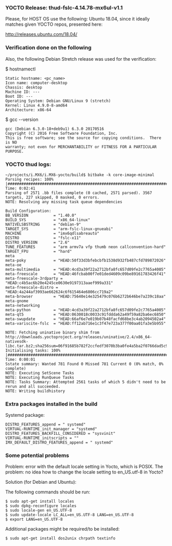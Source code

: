 ### YOCTO Release: thud-fslc-4.14.78-mx6ul-v1.1

Please, for HOST OS use the following: Ubuntu 18.04, since it ideally matches given YOCTO repos, presented here:

http://releases.ubuntu.com/18.04/

### Verification done on the following 

Also, the following Debian Stretch release was used for the verification:

$ hostnamectl

	Static hostname: <pc_name>
	Icon name: computer-desktop
	Chassis: desktop
	Machine ID: ---
	Boot ID: ---
	Operating System: Debian GNU/Linux 9 (stretch)
	Kernel: Linux 4.9.0-8-amd64
	Architecture: x86-64

$ gcc --version

	gcc (Debian 6.3.0-18+deb9u1) 6.3.0 20170516
	Copyright (C) 2016 Free Software Foundation, Inc.
	This is free software; see the source for copying conditions.  There is NO
	warranty; not even for MERCHANTABILITY or FITNESS FOR A PARTICULAR PURPOSE.

### YOCTO thud logs:
```
~/projects/i.MX6/i.MX6-yocto/build$ bitbake -k core-image-minimal
Parsing recipes: 100% |######################################################################################################################| Time: 0:02:41
Parsing of 2571 .bb files complete (0 cached, 2571 parsed). 3567 targets, 227 skipped, 0 masked, 0 errors.
NOTE: Resolving any missing task queue dependencies

Build Configuration:
BB_VERSION           = "1.40.0"
BUILD_SYS            = "x86_64-linux"
NATIVELSBSTRING      = "debian-9"
TARGET_SYS           = "arm-fslc-linux-gnueabi"
MACHINE              = "imx6qdlsabreauto"
DISTRO               = "fslc-x11"
DISTRO_VERSION       = "2.6"
TUNE_FEATURES        = "arm armv7a vfp thumb neon callconvention-hard"
TARGET_FPU           = "hard"
meta                 
meta-poky            = "HEAD:50f33d3bfebcbfb1538d932fb487cfd789872026"
meta-oe              
meta-multimedia      = "HEAD:4cd3a39f22a2712bfa8fc657d09fe2c7765a4005"
meta-freescale       = "HEAD:46fcbab00f7e01ded4609c09be89161783426f41"
meta-freescale-3rdparty = "HEAD:c4b5ac6b20e4245ce0630e9197313aaef999a331"
meta-freescale-distro = "HEAD:4a244af3993ae662624c6f615464e6806cc719a2"
meta-browser         = "HEAD:75640e14e325479c076b6272b646be7a239c18aa"
meta-gnome           
meta-networking      
meta-python          = "HEAD:4cd3a39f22a2712bfa8fc657d09fe2c7765a4005"
meta-qt5             = "HEAD:0630018c0033c91fddda62a49f59a82ba6ec6850"
meta-swupdate        = "HEAD:66af6e7e019b07b48facfd68be3c4ab2094502a4"
meta-variscite-fslc  = "HEAD:ff12ab716e1c3f47e723a377f00aa01fa3e5b955"

NOTE: Fetching uninative binary shim from http://downloads.yoctoproject.org/releases/uninative/2.4/x86_64-nativesdk-libc.tar.bz2;sha256sum=06f91685b782f2ccfedf3070b3ba0fe4a5ba2f0766dad5c9d1642dccf95accd0
Initialising tasks: 100% |###################################################################################################################| Time: 0:00:01
Sstate summary: Wanted 781 Found 0 Missed 781 Current 0 (0% match, 0% complete)
NOTE: Executing SetScene Tasks
NOTE: Executing RunQueue Tasks
NOTE: Tasks Summary: Attempted 2561 tasks of which 5 didn't need to be rerun and all succeeded.
NOTE: Writing buildhistory
```
### Extra packages installed in the build

Systemd package:

	DISTRO_FEATURES_append = " systemd"
	VIRTUAL-RUNTIME_init_manager = "systemd"
	DISTRO_FEATURES_BACKFILL_CONSIDERED = "sysvinit"
	VIRTUAL-RUNTIME_initscripts = ""
	IMX_DEFAULT_DISTRO_FEATURES_append = " systemd"

### Some potential problems

Problem: error with the default locale setting in Yocto, which is POSIX. The problem: no idea how to change the locale setting to en_US.utf-8 in Yocto?

Solution (for Debian and Ubuntu): 

The following commands should be run:

	$ sudo apt-get install locales
	$ sudo dpkg-reconfigure locales
	$ sudo locale-gen en_US.UTF-8
	$ sudo update-locale LC_ALL=en_US.UTF-8 LANG=en_US.UTF-8
	$ export LANG=en_US.UTF-8

Additional packages might be required/to be installed:

	$ sudo apt-get install dos2unix chrpath textinfo
